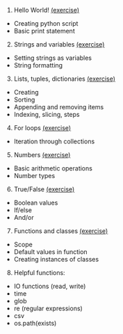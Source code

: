 1. Hello World! [(exercise)](exercises/1.md)
  * Creating python script
  * Basic print statement

2. Strings and variables [(exercise)](exercises/2.md)
  * Setting strings as variables
  * String formatting

3. Lists, tuples, dictionaries [(exercise)](exercises/3.md)
  * Creating
  * Sorting
  * Appending and removing items
  * Indexing, slicing, steps

4. For loops [(exercise)](exercises/4.md)
  * Iteration through collections

5. Numbers [(exercise)](exercises/5.md)
  * Basic arithmetic operations
  * Number types

6. True/False [(exercise)](exercises/6.md)
  * Boolean values
  * If/else
  * And/or

7. Functions and classes [(exercise)](exercises/7.md)
  * Scope
  * Default values in function
  * Creating instances of classes

8. Helpful functions:
  * IO functions (read, write)
  * time
  * glob
  * re (regular expressions)
  * csv
  * os.path(exists)
